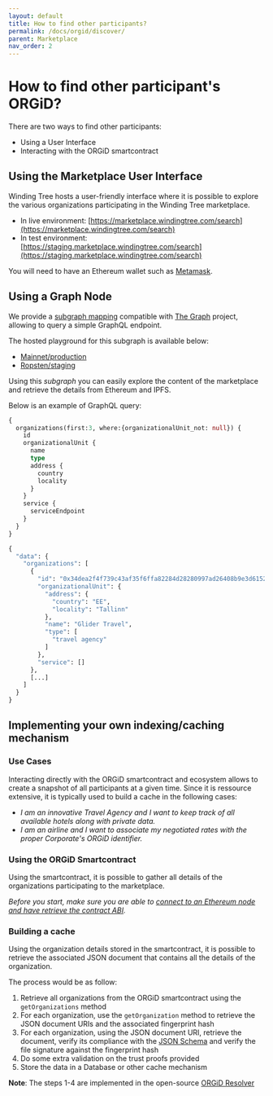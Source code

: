 ```yaml
---
layout: default
title: How to find other participants?
permalink: /docs/orgid/discover/
parent: Marketplace
nav_order: 2
---
```


# How to find other participant's ORGiD?

There are two ways to find other participants:

* Using a User Interface
* Interacting with the ORGiD smartcontract

## Using the Marketplace User Interface

Winding Tree hosts a user-friendly interface where it is possible to explore the various organizations participating in the Winding Tree marketplace.

* In live environment: [https://marketplace.windingtree.com/search](https://marketplace.windingtree.com/search)
* In test environment: [https://staging.marketplace.windingtree.com/search](https://staging.marketplace.windingtree.com/search)

You will need to have an Ethereum wallet such as [Metamask](https://metamask.io).

## Using a Graph Node

We provide a [subgraph mapping](https://github.com/windingtree/orgid-subgraph) compatible with [The Graph](https://thegraph.com) project, allowing to query a simple GraphQL endpoint.

The hosted playground for this subgraph is available below:

* [Mainnet/production](https://thegraph.com/explorer/subgraph/windingtree/orgid-subgraph)
* [Ropsten/staging](https://thegraph.com/explorer/subgraph/windingtree/orgid-subgraph-ropsten)

Using this _subgraph_ you can easily explore the content of the marketplace and retrieve the details from Ethereum and IPFS.

Below is an example of GraphQL query:

```graphql
{
  organizations(first:3, where:{organizationalUnit_not: null}) {
    id
    organizationalUnit {
      name
      type
      address {
        country
        locality
      }
    }
    service {
      serviceEndpoint
    }
  }
}
```

```graphql
{
  "data": {
    "organizations": [
      {
        "id": "0x34dea2f4f739c43af35f6ffa82284d28280997ad26408b9e3d61525ec95b442e",
        "organizationalUnit": {
          "address": {
            "country": "EE",
            "locality": "Tallinn"
          },
          "name": "Glider Travel",
          "type": [
            "travel agency"
          ]
        },
        "service": []
      },
      [...]
    ]
  }
}
```

## Implementing your own indexing/caching mechanism

### Use Cases

Interacting directly with the ORGiD smartcontract and ecosystem allows to create a snapshot of all participants at a given time. Since it is ressource extensive, it is typically used to build a cache in the following cases:

* _I am an innovative Travel Agency and I want to keep track of all available hotels along with private data._
* _I am an airline and I want to associate my negotiated rates with the proper Corporate's ORGiD identifier._

### Using the ORGiD Smartcontract

Using the smartcontract, it is possible to gather all details of the organizations participating to the marketplace.

_Before you start, make sure you are able to [connect to an Ethereum node and have retrieve the contract ABI](/docs/orgid/connect/)._

### Building a cache

Using the organization details stored in the smartcontract, it is possible to retrieve the associated JSON document that contains all the details of the organization.

The process would be as follow:

1. Retrieve all organizations from the ORGiD smartcontract using the `getOrganizations` method
2. For each organization, use the `getOrganization` method to retrieve the JSON document URIs and the associated fingerprint hash
3. For each organization, using the JSON document URI, retrieve the document, verify its compliance with the [JSON Schema](https://github.com/windingtree/org.json-schema) and verify the file signature against the fingerprint hash
4. Do some extra validation on the trust proofs provided
5. Store the data in a Database or other cache mechanism

__Note__: The steps 1-4 are implemented in the open-source [ORGiD Resolver](https://github.com/windingtree/org.id-resolver/)
